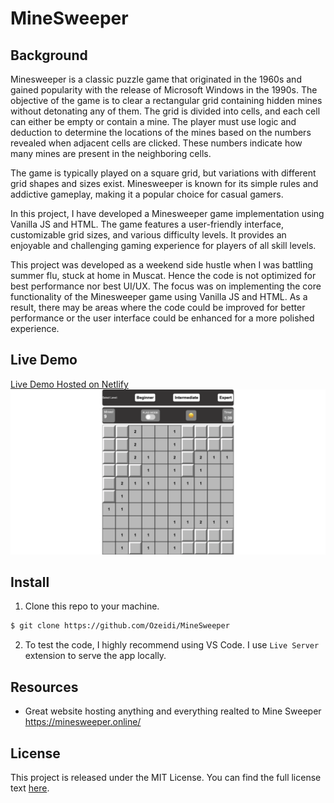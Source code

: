 # MineSweeper

## Background
Minesweeper is a classic puzzle game that originated in the 1960s and gained popularity with the release of Microsoft Windows in the 1990s. The objective of the game is to clear a rectangular grid containing hidden mines without detonating any of them. The grid is divided into cells, and each cell can either be empty or contain a mine. The player must use logic and deduction to determine the locations of the mines based on the numbers revealed when adjacent cells are clicked. These numbers indicate how many mines are present in the neighboring cells.

The game is typically played on a square grid, but variations with different grid shapes and sizes exist. Minesweeper is known for its simple rules and addictive gameplay, making it a popular choice for casual gamers.

In this project, I have developed a Minesweeper game implementation using Vanilla JS and HTML. The game features a user-friendly interface, customizable grid sizes, and various difficulty levels. It provides an enjoyable and challenging gaming experience for players of all skill levels.

This project was developed as a weekend side hustle when I was battling summer flu, stuck at home in Muscat. Hence the code is not optimized for best performance nor best UI/UX. The focus was on implementing the core functionality of the Minesweeper game using Vanilla JS and HTML. As a result, there may be areas where the code could be improved for better performance or the user interface could be enhanced for a more polished experience.

## Live Demo
[Live Demo Hosted on Netlify](https://the-mine-sweeper.netlify.app/)
![Screenshot](/asset/img/Screenshot.png)

## Install
1. Clone this repo to your machine.

```sh
$ git clone https://github.com/Ozeidi/MineSweeper
```
2. To test the code, I highly recommend using VS Code. I use `Live Server` extension to serve the app locally.

## Resources
- Great website hosting anything  and everything realted to Mine Sweeper 
https://minesweeper.online/

## License

This project is released under the MIT License. You can find the full license text [here](https://opensource.org/licenses/MIT).
